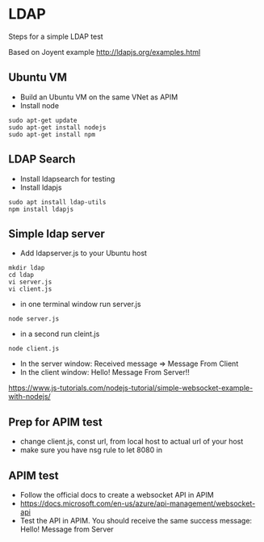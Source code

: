 # LDAP
Steps for a simple LDAP test

Based on Joyent example
http://ldapjs.org/examples.html 

## Ubuntu VM
- Build an Ubuntu VM on the same VNet as APIM
- Install node 

```
sudo apt-get update
sudo apt-get install nodejs
sudo apt-get install npm
```

## LDAP Search
- Install ldapsearch for testing
- Install ldapjs
```
sudo apt install ldap-utils
npm install ldapjs
````

## Simple ldap server
- Add ldapserver.js to your Ubuntu host
```
mkdir ldap
cd ldap
vi server.js
vi client.js
```
- in one terminal window run server.js
```
node server.js
```
- in a second run cleint.js 
```
node client.js
```
- In the server window: Received message => Message From Client
- In the client window: Hello! Message From Server!!

https://www.js-tutorials.com/nodejs-tutorial/simple-websocket-example-with-nodejs/

## Prep for APIM test
- change client.js, const url, from local host to actual url of your host
- make sure you have nsg rule to let 8080 in

## APIM test
- Follow the official docs to create a websocket API in APIM
- https://docs.microsoft.com/en-us/azure/api-management/websocket-api
- Test the API in APIM. You should receive the same success message: Hello! Message from Server 

